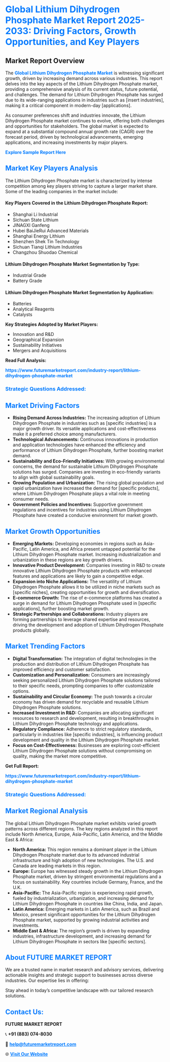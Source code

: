<h1 style="color: #007BFF;">Global Lithium Dihydrogen Phosphate Market Report 2025-2033: Driving Factors, Growth Opportunities, and Key Players</h1>

<section id="overview">
<h2>Market Report Overview</h2>
<p>The <a href="https://www.futuremarketreport.com/industry-report/lithium-dihydrogen-phosphate-market" style="color: #007BFF; text-decoration: none;"><strong>Global Lithium Dihydrogen Phosphate Market</strong></a> is witnessing significant growth, driven by increasing demand across various industries. This report delves into the key aspects of the Lithium Dihydrogen Phosphate market, providing a comprehensive analysis of its current status, future potential, and challenges. The demand for Lithium Dihydrogen Phosphate has surged due to its wide-ranging applications in industries such as [insert industries], making it a critical component in modern-day [applications].</p>
<p>As consumer preferences shift and industries innovate, the Lithium Dihydrogen Phosphate market continues to evolve, offering both challenges and opportunities for stakeholders. The global market is expected to expand at a substantial compound annual growth rate (CAGR) over the forecast period, driven by technological advancements, emerging applications, and increasing investments by major players.</p>
</section>

<section id="overview">
<p><a href="https://www.futuremarketreport.com/request-sample/reportId=90307" style="color: #007BFF; text-decoration: none;"><strong>Explore Sample Report Here</strong></a></p>
</section>

<section id="key-players">
<h2 style="color: #007BFF;">Market Key Players Analysis</h2>
<p>The Lithium Dihydrogen Phosphate market is characterized by intense competition among key players striving to capture a larger market share. Some of the leading companies in the market include:</p>
<h4>Key Players Covered in the Lithium Dihydrogen Phosphate Report:</h4>
<ul><li>Shanghai Li Industrial</li><li>Sichuan State Lithium</li><li>JINAGXI Ganfeng</li><li>Hubei BaiJieRui Advanced Materials</li><li>Shanghai Energy Lithium</li><li>Shenzhen Shek Tin Technology</li><li>Sichuan Tianqi Lithium Industries</li><li>Changzhou Shuodao Chemical</li></ul>
<h4>Lithium Dihydrogen Phosphate Market Segmentation by Type:</h4>
<ul><li>Industrial Grade</li><li>Battery Grade</li></ul>

<h4>Lithium Dihydrogen Phosphate Market Segmentation by Application:</h4>
<ul><li>Batteries</li><li>Analytical Reagents</li><li>Catalysts</li></ul>
<p><strong>Key Strategies Adopted by Market Players:</strong></p>
<ul>
<li>Innovation and R&D</li>
<li>Geographical Expansion</li>
<li>Sustainability Initiatives</li>
<li>Mergers and Acquisitions</li>
</ul>
</section>

<section>
<p><strong>Read Full Analysis: </strong></p><a href="https://www.futuremarketreport.com/industry-report/lithium-dihydrogen-phosphate-market" style="color: #007BFF; text-decoration: none;"><strong>https://www.futuremarketreport.com/industry-report/lithium-dihydrogen-phosphate-market</strong></a>
<h3 style="color: #007BFF;">Strategic Questions Addressed:</h3>
</section>

<section id="driving-factors">
<h2 style="color: #007BFF;">Market Driving Factors</h2>
<ul>
<li><strong>Rising Demand Across Industries:</strong> The increasing adoption of Lithium Dihydrogen Phosphate in industries such as [specific industries] is a major growth driver. Its versatile applications and cost-effectiveness make it a preferred choice among manufacturers.</li>
<li><strong>Technological Advancements:</strong> Continuous innovations in production and application technologies have enhanced the efficiency and performance of Lithium Dihydrogen Phosphate, further boosting market demand.</li>
<li><strong>Sustainability and Eco-Friendly Initiatives:</strong> With growing environmental concerns, the demand for sustainable Lithium Dihydrogen Phosphate solutions has surged. Companies are investing in eco-friendly variants to align with global sustainability goals.</li>
<li><strong>Growing Population and Urbanization:</strong> The rising global population and rapid urbanization have increased the demand for [specific products], where Lithium Dihydrogen Phosphate plays a vital role in meeting consumer needs.</li>
<li><strong>Government Policies and Incentives:</strong> Supportive government regulations and incentives for industries using Lithium Dihydrogen Phosphate have created a conducive environment for market growth.</li>
</ul>
</section>

<section id="growth-opportunities">
<h2 style="color: #007BFF;">Market Growth Opportunities</h2>
<ul>
<li><strong>Emerging Markets:</strong> Developing economies in regions such as Asia-Pacific, Latin America, and Africa present untapped potential for the Lithium Dihydrogen Phosphate market. Increasing industrialization and urbanization in these regions are key growth drivers.</li>
<li><strong>Innovative Product Development:</strong> Companies investing in R&D to create innovative Lithium Dihydrogen Phosphate products with enhanced features and applications are likely to gain a competitive edge.</li>
<li><strong>Expansion into Niche Applications:</strong> The versatility of Lithium Dihydrogen Phosphate allows it to be utilized in niche markets such as [specific niches], creating opportunities for growth and diversification.</li>
<li><strong>E-commerce Growth:</strong> The rise of e-commerce platforms has created a surge in demand for Lithium Dihydrogen Phosphate used in [specific applications], further boosting market growth.</li>
<li><strong>Strategic Partnerships and Collaborations:</strong> Industry players are forming partnerships to leverage shared expertise and resources, driving the development and adoption of Lithium Dihydrogen Phosphate products globally.</li>
</ul>
</section>

<section id="trending-factors">
<h2 style="color: #007BFF;">Market Trending Factors</h2>
<ul>
<li><strong>Digital Transformation:</strong> The integration of digital technologies in the production and distribution of Lithium Dihydrogen Phosphate has improved efficiency and customer satisfaction.</li>
<li><strong>Customization and Personalization:</strong> Consumers are increasingly seeking personalized Lithium Dihydrogen Phosphate solutions tailored to their specific needs, prompting companies to offer customizable options.</li>
<li><strong>Sustainability and Circular Economy:</strong> The push towards a circular economy has driven demand for recyclable and reusable Lithium Dihydrogen Phosphate solutions.</li>
<li><strong>Increased Investment in R&D:</strong> Companies are allocating significant resources to research and development, resulting in breakthroughs in Lithium Dihydrogen Phosphate technology and applications.</li>
<li><strong>Regulatory Compliance:</strong> Adherence to strict regulatory standards, particularly in industries like [specific industries], is influencing product development and quality in the Lithium Dihydrogen Phosphate market.</li>
<li><strong>Focus on Cost-Effectiveness:</strong> Businesses are exploring cost-efficient Lithium Dihydrogen Phosphate solutions without compromising on quality, making the market more competitive.</li>
</ul>
</section>

<section>
<p><strong>Get Full Report: </strong></p><a href="https://www.futuremarketreport.com/industry-report/lithium-dihydrogen-phosphate-market" style="color: #007BFF; text-decoration: none;"><strong>https://www.futuremarketreport.com/industry-report/lithium-dihydrogen-phosphate-market</strong></a>
<h3 style="color: #007BFF;">Strategic Questions Addressed:</h3>
</section>


<section id="regional-analysis">
<h2 style="color: #007BFF;">Market Regional Analysis</h2>
<p>The global Lithium Dihydrogen Phosphate market exhibits varied growth patterns across different regions. The key regions analyzed in this report include North America, Europe, Asia-Pacific, Latin America, and the Middle East & Africa:</p>
<ul>
<li><strong>North America:</strong> This region remains a dominant player in the Lithium Dihydrogen Phosphate market due to its advanced industrial infrastructure and high adoption of new technologies. The U.S. and Canada are leading markets in this region.</li>
<li><strong>Europe:</strong> Europe has witnessed steady growth in the Lithium Dihydrogen Phosphate market, driven by stringent environmental regulations and a focus on sustainability. Key countries include Germany, France, and the U.K.</li>
<li><strong>Asia-Pacific:</strong> The Asia-Pacific region is experiencing rapid growth, fueled by industrialization, urbanization, and increasing demand for Lithium Dihydrogen Phosphate in countries like China, India, and Japan.</li>
<li><strong>Latin America:</strong> Emerging markets in Latin America, such as Brazil and Mexico, present significant opportunities for the Lithium Dihydrogen Phosphate market, supported by growing industrial activities and investments.</li>
<li><strong>Middle East & Africa:</strong> The region’s growth is driven by expanding industries, infrastructure development, and increasing demand for Lithium Dihydrogen Phosphate in sectors like [specific sectors].</li>
</ul>
</section>

<footer>
<h2 style="color: #007BFF;">About FUTURE MARKET REPORT</h2>
<p>We are a trusted name in market research and advisory services, delivering actionable insights and strategic support to businesses across diverse industries. Our expertise lies in offering:</p>

<p>Stay ahead in today’s competitive landscape with our tailored research solutions.</p>

<h2 style="color: #007BFF;">Contact Us:</h2>
<p><strong>FUTURE MARKET REPORT</strong></p>
<p>📞 <strong>+91 (883) 074-8030</strong></p>
<p>📧 <strong><a href="mailto:help@futuremarketreport.com" style="color: #007BFF;">help@futuremarketreport.com</a></strong></p>
<p>🌐 <strong><a href="https://www.futuremarketreport.com/" style="color: #007BFF;">Visit Our Website</a></strong></p>
</footer>